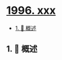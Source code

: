 # [1996. xxx](https://github.com/Tdahuyou/TNotes.leetcode/tree/main/notes/1996.%20xxx)

<!-- region:toc -->

- [1. 📝 概述](#1--概述)

<!-- endregion:toc -->

## 1. 📝 概述
